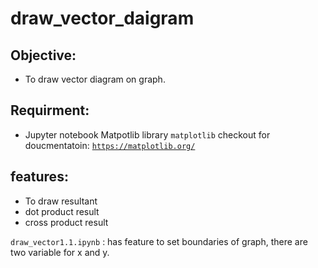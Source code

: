 # draw_vector_daigram

## Objective:
* To draw vector diagram on graph.

## Requirment:
* Jupyter notebook
Matpotlib library <code>matplotlib</code> checkout for doucmentatoin: <code>https://matplotlib.org/</code>

## features: 
* To draw resultant
* dot product result
* cross product result 

<code>draw_vector1.1.ipynb</code> : has feature to set boundaries of graph, there are two variable for x and y.
